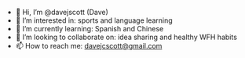 - 👋 Hi, I’m @davejscott (Dave)
- 👀 I’m interested in: sports and language learning
- 🌱 I’m currently learning: Spanish and Chinese
- 💞️ I’m looking to collaborate on: idea sharing and healthy WFH habits
- 📫 How to reach me: davejcscott@gmail.com

<!---
davejscott/davejscott is a ✨ special ✨ repository because its `README.md` (this file) appears on your GitHub profile.
You can click the Preview link to take a look at your changes.
--->
